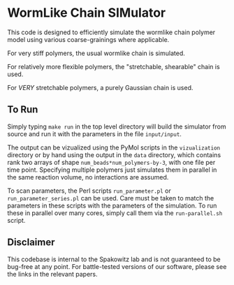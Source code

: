 # WormLike Chain SIMulator

This code is designed to efficiently simulate the wormlike chain polymer model
using various coarse-grainings where applicable.

For very stiff polymers, the usual wormlike chain is simulated.

For relatively more flexible polymers, the "stretchable, shearable" chain is
used.

For *VERY* stretchable polymers, a purely Gaussian chain is used.

## To Run

Simply typing `make run` in the top level directory will build the simulator
from source and run it with the parameters in the file `input/input`.

The output can be vizualized using the PyMol scripts in the `vizualization`
directory or by hand using the output in the `data` directory, which contains
rank two arrays of shape `num_beads*num_polymers-by-3`, with one file per time
point. Specifying multiple polymers just simulates them in parallel in the same
reaction volume, no interactions are assumed.

To scan parameters, the Perl scripts `run_parameter.pl` or
`run_parameter_series.pl` can be used. Care must be taken to match the
parameters in these scripts with the parameters of the simulation. To run these
in parallel over many cores, simply call them via the `run-parallel.sh` script.

## Disclaimer

This codebase is internal to the Spakowitz lab and is not guaranteed to be
bug-free at any point. For battle-tested versions of our software, please see
the links in the relevant papers.
